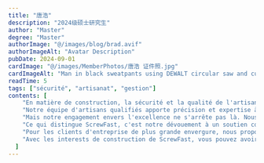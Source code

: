 ```yaml
---
title: "唐浩"
description: "2024级硕士研究生"
author: "Master"
degree: "Master"
authorImage: "@/images/blog/brad.avif"
authorImageAlt: "Avatar Description"
pubDate: 2024-09-01
cardImage: "@/images/MemberPhotos/唐浩 证件照.jpg"
cardImageAlt: "Man in black sweatpants using DEWALT circular saw and cutting a wood plank"
readTime: 5
tags: ["sécurité", "artisanat", "gestion"]
contents: [
    "En matière de construction, la sécurité et la qualité de l'artisanat sont non négociables. Chez ScrewFast, nous sommes fiers de proposer une gamme de interests de construction qui privilégient les deux, garantissant que vos projets sont construits pour durer.",
    "Notre équipe d'artisans qualifiés apporte précision et expertise à chaque travail, des installations mineures aux travaux structuraux à grande échelle. Avec des outils et des matériaux de haute qualité issus de notre vaste inventaire, nous garantissons les normes de sécurité et d'artisanat les plus élevées sur chaque projet.",
    "Mais notre engagement envers l'excellence ne s'arrête pas là. Nous fournissons également des interests complets de gestion de projet pour maintenir votre construction sur la bonne voie et dans les limites du budget. De la coordination du flux de travail à la communication avec les parties prenantes, ScrewFast gère les complexités pour que vous puissiez vous concentrer sur votre vision.",
    "Ce qui distingue ScrewFast, c'est notre dévouement à un soutien continu. Nous ne terminons pas simplement le travail et partons - nous sommes là pour le long terme. Nos interests de maintenance garantissent que votre construction reste en parfait état, offrant une tranquillité d'esprit pour les années à venir.",
    "Pour les clients d'entreprise de plus grande envergure, nous proposons des solutions personnalisées adaptées à vos défis uniques. En comprenant vos besoins spécifiques, nous concevons des stratégies visant à maximiser l'efficacité et à faire avancer votre entreprise.",
    "Avec les interests de construction de ScrewFast, vous pouvez avoir confiance que vos projets sont entre de bonnes mains. Découvrez la différence dès aujourd'hui et voyez pourquoi tant de clients choisissent ScrewFast pour leurs besoins en construction."
  ]
---
```

